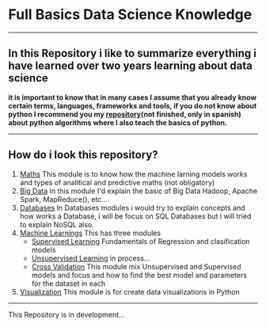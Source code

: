 # Full Basics Data Science Knowledge
***
## In this Repository i like to summarize everything i have learned over two years learning about data science

**it is important to know that in many cases I assume that you already know certain terms, languages, frameworks and tools, if you do not know about python I recommend you my [repository](https://github.com/byshadowoz/Algorithms_in_python)(not finished, only in spanish) about python algorithms where I also teach the basics of python.**
***
## How do i look this repository?
1. [Maths](https://github.com/byshadowoz/Data_Science_Full_Basic/tree/main/Maths) This module is to know how the machine larning models works and types of analitical and predictive maths (not obligatory)
2. [Big Data](https://github.com/byshadowoz/Data_Science_Full_Basic/tree/main/Big%20Data) In this module I'd explain the basic of Big Data Hadoop, Apache Spark, MapReduce(), etc...
3. [Databases](https://github.com/byshadowoz/Data_Science_Full_Basic/tree/main/Databases) In Databases modules i would try to explain concepts and how works a Database, i will be focus on SQL Databases but i will tried to explain NoSQL also.
4. [Machine Learnings](https://github.com/byshadowoz/Data_Science_Full_Basic/tree/main/Machine_learning) This has three modules
   - [Supervised Learning](https://github.com/byshadowoz/Data_Science_Full_Basic/tree/main/Machine_learning/Supervised%20Learnng) Fundamentals of   Regression and clasification models 
   - [Unsupervised Learning](https://github.com/byshadowoz/Data_Science_Full_Basic/tree/main/Machine_learning/Unsupervised%20Learning) in process...
   - [Cross Validation](https://github.com/byshadowoz/Data_Science_Full_Basic/tree/main/Machine_learning/Cross%20Validation) This module mix Unsupervised and Supervised models and focus and how to find the best model and parameters for the dataset in each
5. [Visualization](https://github.com/byshadowoz/Data_Science_Full_Basic/tree/main/Visualization) This module is for create data visualizations in Python
***
This Repository is in development...